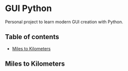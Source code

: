 <!-- Heading -->
# GUI Python
Personal project to learn modern GUI creation with Python.

<!-- Table of contents -->
## Table of contents
* [Miles to Kilometers]()


<!-- First Project -->
## Miles to Kilometers

